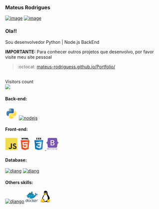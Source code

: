 ### Mateus Rodrigues

[![image](https://img.shields.io/badge/LinkedIn-0077B5?style=for-the-badge&logo=linkedin&logoColor=white)](https://www.linkedin.com/in/mateus-rodriguess/)
[![image](https://img.shields.io/badge/Gmail-D14836?style=for-the-badge&logo=gmail&logoColor=white)](mailto:mateus.rodrigues.sistema@gmail.com)

### Ola!!
Sou desenvolvedor Python | Node.js BackEnd

**IMPORTANTE:** Para conhecer outros projetos que desenvolvo, por favor visite meu site pessoal
>:octocat: [mateus-rodriguess.github.io/Portfolio/](https://mateus-rodriguess.github.io/Portfolio/) 
<br>
Visitors count<br>
  <img src="https://profile-counter.glitch.me/mateus-rodriguess/count.svg" />
<h4>Back-end:</h4>
<a href="https://www.python.org" rel="nofollow"> <img src="https://raw.githubusercontent.com/devicons/devicon/master/icons/python/python-original.svg" alt="python" width="40" height="40" style="max-width: 100%;"></a>
<a href="https://nodejs.org/" rel="nofollow"> <img src="https://user-images.githubusercontent.com/32282846/148978512-7e711048-d72f-437d-91d1-9dfd3367f495.png" alt="nodejs" width="40" height="40" style="max-width: 100%;"></a>
<br>
<h4>Front-end:</h4>
<a href="https://developer.mozilla.org/en-US/docs/Web/JavaScript" rel="nofollow"> <img src="https://raw.githubusercontent.com/devicons/devicon/master/icons/javascript/javascript-original.svg" alt="javascript" width="40" height="40" style="max-width: 100%;"></a>
<a href="https://www.w3.org/html/" rel="nofollow"> <img src="https://raw.githubusercontent.com/devicons/devicon/master/icons/html5/html5-original-wordmark.svg" alt="html5" width="40" height="40" style="max-width: 100%;"></a>
<a href="https://www.w3schools.com/css/" rel="nofollow"> <img src="https://raw.githubusercontent.com/devicons/devicon/master/icons/css3/css3-original-wordmark.svg" alt="css3" width="40" height="40" style="max-width: 100%;">
</a> <a href="https://getbootstrap.com" rel="nofollow"> <img src="https://raw.githubusercontent.com/devicons/devicon/master/icons/bootstrap/bootstrap-plain-wordmark.svg" alt="bootstrap" width="40" height="40" style="max-width: 100%;"></a>
 <br>
 <h4>Database:</h4>
   <a href="https://www.mysql.com" rel="nofollow"> <img src="https://www.mysql.com/common/logos/logo-mysql-170x115.png" alt="djang" width="50" height="50" style="max-width: 100%;"></a>
   <a href="https://www.mysql.com" rel="nofollow"> <img src="https://img.icons8.com/color/240/000000/postgreesql.png" alt="djang" width="40" height="40" style="max-width: 100%;"></a>
<br>
<h4>Others skills:</h4>
  <a href="https://djangoproject.com" rel="nofollow"> <img src="https://static.djangoproject.com/img/logos/django-logo-positive.svg" alt="django" width="50" height="50" style="max-width: 100%;"></a>
  <a href="https://www.docker.com/" rel="nofollow"> <img src="https://raw.githubusercontent.com/devicons/devicon/master/icons/docker/docker-original-wordmark.svg" alt="docker" width="40" height="40" style="max-width: 100%;"></a>
<a href="https://www.photoshop.com/en" rel="nofollow">
  <a href="https://www.linux.org/" rel="nofollow"> <img src="https://raw.githubusercontent.com/devicons/devicon/master/icons/linux/linux-original.svg" alt="linux" width="40" height="40" style="max-width: 100%;"></a>

